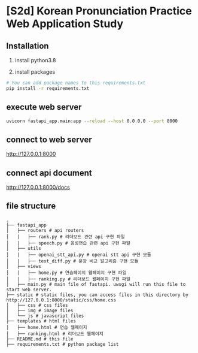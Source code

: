 # [S2d] Korean Pronunciation Practice Web Application Study

## Installation
1. install python3.8

2. install packages
```bash
# You can add package names to this requirements.txt
pip install -r requirements.txt
```

## execute web server

```bash
uvicorn fastapi_app.main:app --reload --host 0.0.0.0 --port 8000
```

## connect to web server
http://127.0.0.1:8000

## connect api document
http://127.0.0.1:8000/docs

## file structure
```
.
├── fastapi_app
│   ├── routers # api routers 
│   |   ├── rank.py # 리더보드 관련 api 구현 파일
│   |   ├── speech.py # 음성연습 관련 api 구현 파일
│   ├── utils
│   |   ├── openai_stt_api.py # openai stt api 구현 모듈
│   |   ├── text_diff.py # 문장 비교 알고리즘 구현 모듈
│   ├── views
│   |   ├── home.py # 연습페이지 웹페이지 구현 파일
│   |   ├── ranking.py # 리더보드 웹페이지 구현 파일
│   ├── main.py # main file of fastapi. uwsgi will run this file to start web server.
├── static # static files, you can access files in this directory by http://127.0.0.1:8000/static/css/home.css
│   ├── css # css files
│   ├── img # image files
│   └── js # javascript files
├── templates # html files
│   ├── home.html # 연습 웹페이지
│   ├── ranking.html # 리더보드 웹페이지
├── README.md # this file
├── requirements.txt # python package list
